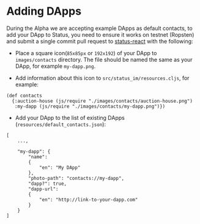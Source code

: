 # Adding DApps

During the Alpha we are accepting example DApps as default contacts, to add your DApp to Status, you need to ensure it works on testnet (Ropsten) and submit a single commit pull request to [status-react](http://github.com/status-im/status-react) with the following:

- Place a square icon(`85x85px` or `192x192`) of your DApp to `images/contacts` directory. The file should be named the same as your DApp, for example `my-dapp.png`.

- Add information about this icon to `src/status_im/resources.cljs`, for example:
```
(def contacts
  {:auction-house (js/require "./images/contacts/auction-house.png")
   :my-dapp (js/require "./images/contacts/my-dapp.png")})
```

- Add your DApp to the list of existing DApps (`resources/default_contacts.json`):

```
[
    ...,

    "my-dapp": {
        "name":
        {
            "en": "My DApp"
        },
        "photo-path": "contacts://my-dapp",
        "dapp?": true,
        "dapp-url":
        {
            "en": "http://link-to-your-dapp.com"
        }
    }
]
```
